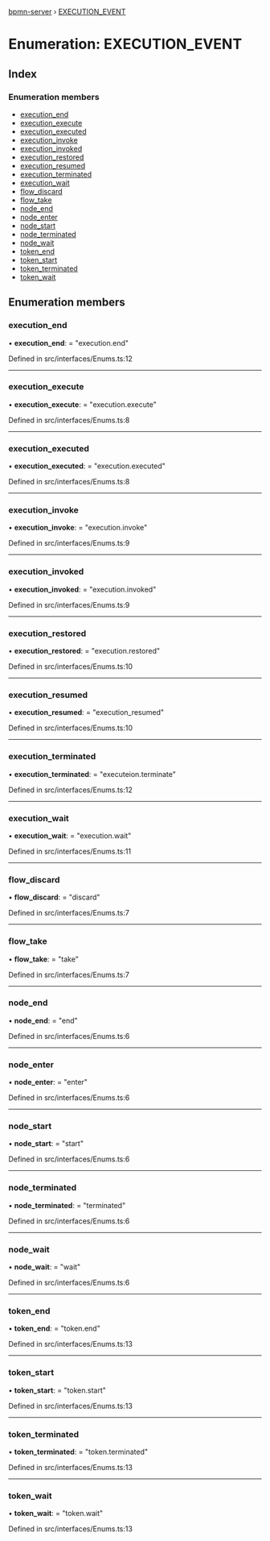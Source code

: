 [bpmn-server](../README.md) › [EXECUTION_EVENT](execution_event.md)

# Enumeration: EXECUTION_EVENT

## Index

### Enumeration members

* [execution_end](execution_event.md#execution_end)
* [execution_execute](execution_event.md#execution_execute)
* [execution_executed](execution_event.md#execution_executed)
* [execution_invoke](execution_event.md#execution_invoke)
* [execution_invoked](execution_event.md#execution_invoked)
* [execution_restored](execution_event.md#execution_restored)
* [execution_resumed](execution_event.md#execution_resumed)
* [execution_terminated](execution_event.md#execution_terminated)
* [execution_wait](execution_event.md#execution_wait)
* [flow_discard](execution_event.md#flow_discard)
* [flow_take](execution_event.md#flow_take)
* [node_end](execution_event.md#node_end)
* [node_enter](execution_event.md#node_enter)
* [node_start](execution_event.md#node_start)
* [node_terminated](execution_event.md#node_terminated)
* [node_wait](execution_event.md#node_wait)
* [token_end](execution_event.md#token_end)
* [token_start](execution_event.md#token_start)
* [token_terminated](execution_event.md#token_terminated)
* [token_wait](execution_event.md#token_wait)

## Enumeration members

###  execution_end

• **execution_end**: = "execution.end"

Defined in src/interfaces/Enums.ts:12

___

###  execution_execute

• **execution_execute**: = "execution.execute"

Defined in src/interfaces/Enums.ts:8

___

###  execution_executed

• **execution_executed**: = "execution.executed"

Defined in src/interfaces/Enums.ts:8

___

###  execution_invoke

• **execution_invoke**: = "execution.invoke"

Defined in src/interfaces/Enums.ts:9

___

###  execution_invoked

• **execution_invoked**: = "execution.invoked"

Defined in src/interfaces/Enums.ts:9

___

###  execution_restored

• **execution_restored**: = "execution.restored"

Defined in src/interfaces/Enums.ts:10

___

###  execution_resumed

• **execution_resumed**: = "execution_resumed"

Defined in src/interfaces/Enums.ts:10

___

###  execution_terminated

• **execution_terminated**: = "executeion.terminate"

Defined in src/interfaces/Enums.ts:12

___

###  execution_wait

• **execution_wait**: = "execution.wait"

Defined in src/interfaces/Enums.ts:11

___

###  flow_discard

• **flow_discard**: = "discard"

Defined in src/interfaces/Enums.ts:7

___

###  flow_take

• **flow_take**: = "take"

Defined in src/interfaces/Enums.ts:7

___

###  node_end

• **node_end**: = "end"

Defined in src/interfaces/Enums.ts:6

___

###  node_enter

• **node_enter**: = "enter"

Defined in src/interfaces/Enums.ts:6

___

###  node_start

• **node_start**: = "start"

Defined in src/interfaces/Enums.ts:6

___

###  node_terminated

• **node_terminated**: = "terminated"

Defined in src/interfaces/Enums.ts:6

___

###  node_wait

• **node_wait**: = "wait"

Defined in src/interfaces/Enums.ts:6

___

###  token_end

• **token_end**: = "token.end"

Defined in src/interfaces/Enums.ts:13

___

###  token_start

• **token_start**: = "token.start"

Defined in src/interfaces/Enums.ts:13

___

###  token_terminated

• **token_terminated**: = "token.terminated"

Defined in src/interfaces/Enums.ts:13

___

###  token_wait

• **token_wait**: = "token.wait"

Defined in src/interfaces/Enums.ts:13
